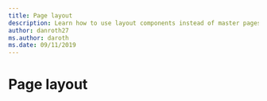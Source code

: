 ```yaml
---
title: Page layout
description: Learn how to use layout components instead of master pages to manage page layout.
author: danroth27
ms.author: daroth
ms.date: 09/11/2019
---
```


# Page layout
